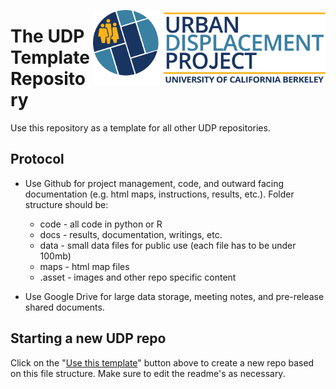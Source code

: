 <a href='https://urbandisplacement.org/'><img src='.assets/images/UDP_Logo.png' align="right" height="120" /></a>  

# The UDP Template Repository 

Use this repository as a template for all other UDP repositories. 

## Protocol

* Use Github for project management, code, and outward facing documentation (e.g. html maps, instructions, results, etc.). Folder structure should be: 
	* code - all code in python or R
	* docs - results, documentation, writings, etc.
	* data - small data files for public use (each file has to be under 100mb)
	* maps - html map files
	* .asset - images and other repo specific content

* Use Google Drive for large data storage, meeting notes, and pre-release shared documents. 

## Starting a new UDP repo

Click on the "[Use this template](https://github.com/urban-displacement/template_repo/generate)" button above to create a new repo based on this file structure. Make sure to edit the readme's as necessary. 
